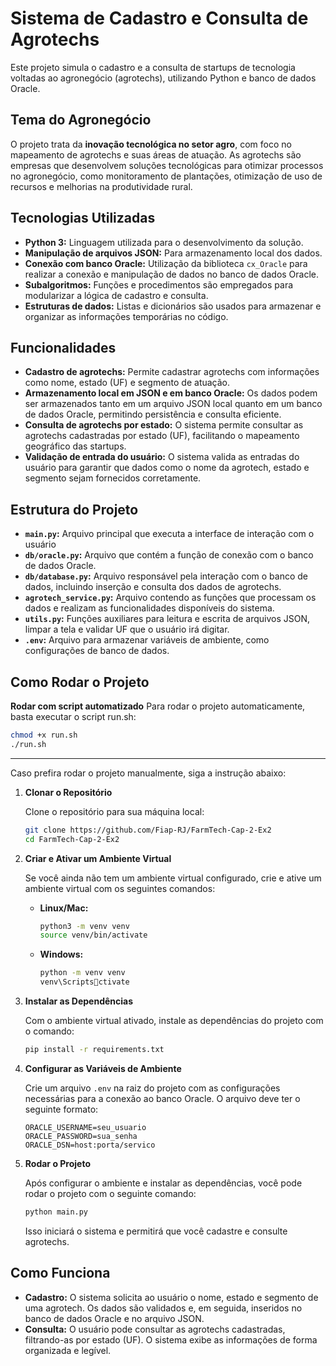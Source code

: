 
# Sistema de Cadastro e Consulta de Agrotechs

Este projeto simula o cadastro e a consulta de startups de tecnologia voltadas ao agronegócio (agrotechs), utilizando Python e banco de dados Oracle.

## Tema do Agronegócio
O projeto trata da **inovação tecnológica no setor agro**, com foco no mapeamento de agrotechs e suas áreas de atuação. As agrotechs são empresas que desenvolvem soluções tecnológicas para otimizar processos no agronegócio, como monitoramento de plantações, otimização de uso de recursos e melhorias na produtividade rural.

## Tecnologias Utilizadas
- **Python 3:** Linguagem utilizada para o desenvolvimento da solução.
- **Manipulação de arquivos JSON:** Para armazenamento local dos dados.
- **Conexão com banco Oracle:** Utilização da biblioteca `cx_Oracle` para realizar a conexão e manipulação de dados no banco de dados Oracle.
- **Subalgoritmos:** Funções e procedimentos são empregados para modularizar a lógica de cadastro e consulta.
- **Estruturas de dados:** Listas e dicionários são usados para armazenar e organizar as informações temporárias no código.

## Funcionalidades
- **Cadastro de agrotechs:** Permite cadastrar agrotechs com informações como nome, estado (UF) e segmento de atuação.
- **Armazenamento local em JSON e em banco Oracle:** Os dados podem ser armazenados tanto em um arquivo JSON local quanto em um banco de dados Oracle, permitindo persistência e consulta eficiente.
- **Consulta de agrotechs por estado:** O sistema permite consultar as agrotechs cadastradas por estado (UF), facilitando o mapeamento geográfico das startups.
- **Validação de entrada do usuário:** O sistema valida as entradas do usuário para garantir que dados como o nome da agrotech, estado e segmento sejam fornecidos corretamente.

## Estrutura do Projeto
- **`main.py`:** Arquivo principal que executa a interface de interação com o usuário
- **`db/oracle.py`:** Arquivo que contém a função de conexão com o banco de dados Oracle.
- **`db/database.py`:** Arquivo responsável pela interação com o banco de dados, incluindo inserção e consulta dos dados de agrotechs.
- **`agrotech_service.py`:** Arquivo contendo as funções que processam os dados e realizam as funcionalidades disponíveis do sistema.
- **`utils.py`:** Funções auxiliares para leitura e escrita de arquivos JSON, limpar a tela e validar UF que o usuário irá digitar.
- **`.env`:** Arquivo para armazenar variáveis de ambiente, como configurações de banco de dados.

## Como Rodar o Projeto

**Rodar com script automatizado**
   Para rodar o projeto automaticamente, basta executar o script run.sh:
   ```bash
   chmod +x run.sh
   ./run.sh
   ```
---

Caso prefira rodar o projeto manualmente, siga a instrução abaixo:

1. **Clonar o Repositório**
   
   Clone o repositório para sua máquina local:
   
   ```bash
   git clone https://github.com/Fiap-RJ/FarmTech-Cap-2-Ex2
   cd FarmTech-Cap-2-Ex2
   ```

2. **Criar e Ativar um Ambiente Virtual**

   Se você ainda não tem um ambiente virtual configurado, crie e ative um ambiente virtual com os seguintes comandos:

   - **Linux/Mac:**
     ```bash
     python3 -m venv venv
     source venv/bin/activate
     ```

   - **Windows:**
     ```bash
     python -m venv venv
     venv\Scriptsctivate
     ```

3. **Instalar as Dependências**

   Com o ambiente virtual ativado, instale as dependências do projeto com o comando:

   ```bash
   pip install -r requirements.txt
   ```

4. **Configurar as Variáveis de Ambiente**

   Crie um arquivo `.env` na raiz do projeto com as configurações necessárias para a conexão ao banco Oracle. O arquivo deve ter o seguinte formato:

   ```
   ORACLE_USERNAME=seu_usuario
   ORACLE_PASSWORD=sua_senha
   ORACLE_DSN=host:porta/servico
   ```

5. **Rodar o Projeto**

   Após configurar o ambiente e instalar as dependências, você pode rodar o projeto com o seguinte comando:

   ```bash
   python main.py
   ```

   Isso iniciará o sistema e permitirá que você cadastre e consulte agrotechs.

## Como Funciona
- **Cadastro:** O sistema solicita ao usuário o nome, estado e segmento de uma agrotech. Os dados são validados e, em seguida, inseridos no banco de dados Oracle e no arquivo JSON.
- **Consulta:** O usuário pode consultar as agrotechs cadastradas, filtrando-as por estado (UF). O sistema exibe as informações de forma organizada e legível.